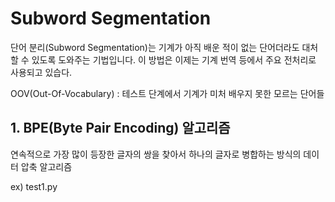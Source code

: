 # Subword Segmentation

단어 분리(Subword Segmentation)는 기계가 아직 배운 적이 없는 단어더라도 대처할 수 있도록 도와주는 기법입니다. 이 방법은 이제는 기계 번역 등에서 주요 전처리로 사용되고 있습다.

OOV(Out-Of-Vocabulary) : 테스트 단계에서 기계가 미처 배우지 못한 모르는 단어들

## 1. BPE(Byte Pair Encoding) 알고리즘

연속적으로 가장 많이 등장한 글자의 쌍을 찾아서 하나의 글자로 병합하는 방식의 데이터 압축 알고리즘

ex) test1.py
